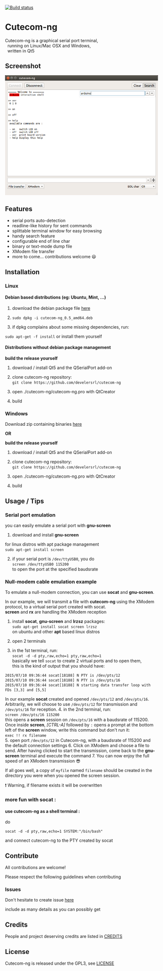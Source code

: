 [![Build status](https://ci.appveyor.com/api/projects/status/github/develersrl/cutecom-ng)](https://ci.appveyor.com/project/develer/cutecom-ng)

# Cutecom-ng #

Cutecom-ng is a graphical serial port terminal,<br>
&nbsp;&nbsp;running on Linux/Mac OSX and Windows,<br>
&nbsp;&nbsp;written in Qt5

## Screenshot

![Cutecom-ng screenshot](cutecom-ng.screenshot.png)
## Features

 - serial ports auto-detection
 - readline-like history for sent commands
 - splittable terminal window for easy browsing
 - handy search feature
 - configurable end of line char
 - binary or text-mode dump file
 - XModem file transfer
 - more to come... contributions welcome :smiley:

## Installation

### Linux

#### Debian based distributions (eg: Ubuntu, Mint, ...)

 1. download the debian package file [here](https://github.com/develersrl/cutecom-ng/releases)

 2. ```sudo dpkg -i cutecom-ng_0.5_amd64.deb``` <br>

 3. if dpkg complains about some missing dependencies, run:

```sudo apt-get -f install```
or install them yourself

#### Distributions without debian package management

**build the release yourself**

 1. download / install Qt5 and the QSerialPort add-on

 2. clone cutecom-ng repository:  
 ```git clone https://github.com/develersrl/cutecom-ng```

 3. open ./cutecom-ng/cutecom-ng.pro with QtCreator
 4. build

### Windows

 Download zip containing binaries [here](https://github.com/develersrl/cutecom-ng/releases)

**OR**

**build the release yourself**

 1. download / install Qt5 and the QSerialPort add-on

 2. clone cutecom-ng repository:  
 ```git clone https://github.com/develersrl/cutecom-ng```

 3. open ./cutecom-ng/cutecom-ng.pro with QtCreator
 4. build

## Usage / Tips

### Serial port emulation

you can easily emulate a serial port with **gnu-screen**

 1. download and install **gnu-screen**

 for linux distros with apt package management<br>```sudo apt-get install screen```  

 2. if your serial port is `/dev/ttyUSB0`, you do  
```screen /dev/ttyUSB0 115200```<br>to open the port at the specified baudsrate

### Null-modem cable emulation example

To emulate a null-modem connection, you can use **socat** and
**gnu-screen**.

In our example, we will transmit a file with **cutecom-ng** using the XModem
protocol, to a virtual serial port created with socat.<br>**screen** and **rx**
are handling the XModem reception

 1. install **socat**, **gnu-screen** and **lrzsz** packages:<br>
 ```sudo apt-get install socat screen lrzsz```<br>on ubuntu and other **apt**
 based linux distros

 2. open 2 terminals

 3. in the 1st terminal, run:<br>
```socat -d -d pty,raw,echo=1 pty,raw,echo=1```<br>
basically we tell `socat` to create 2 virtual ports and to open them,<br>this is
the kind of output that you should have:
```
2015/07/10 09:36:44 socat[18188] N PTY is /dev/pts/12
2015/07/10 09:36:44 socat[18188] N PTY is /dev/pts/16
2015/07/10 09:36:44 socat[18188] N starting data transfer loop with FDs [3,3] and [5,5]
```
In our example **socat** created and opened
`/dev/pts/12` and `/dev/pts/16`.
Arbitrarily, we will choose to use `/dev/pts/12` for transmission and `/dev/pts/16` for reception.
 4. in the 2nd terminal, run:<br>```screen /dev/pts/16 115200```<br>
this opens a **screen** session on `/dev/pts/16` with a baudsrate of 115200.<br>
Once inside **screen**, *[CTRL-A]* followed by `:` opens a prompt at the bottom
left of the **screen** window, write this command but don't run it:<br>
```exec !! rx filename```<br>
 5. open port ```/dev/pts/12``` in Cutecom-ng, with a baudsrate of 115200 and the
default connection settings
 6. Click on XModem and choose a file to send. After having clicked to start the
transmission, come back to the **gnu-screen** terminal and execute the command
 7. You can now enjoy the full speed of an XModem transmission :sunglasses:

If all goes well, a copy of `myfile` named `filename` should be created in the
directory you were when you opened the screen session.

:exclamation: Warning, if filename exists it will be overwritten

### more fun with socat :

#### use cutecom-ng as a shell terminal :
do
```
socat -d -d pty,raw,echo=1 SYSTEM:"/bin/bash"
```
and connect cutecom-ng to the PTY created by socat

## Contribute

All contributions are welcome!

Please respect the following guidelines when
contributing

### Issues

Don't hesitate to create issue
[here](https://github.com/develersrl/cutecom-ng/issues/new)

include as many details as you can possibly get

## Credits

People and project deserving credits are listed in [CREDITS](./CREDITS)

## License

Cutecom-ng is released under the GPL3, see [LICENSE](./LICENSE)
